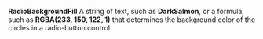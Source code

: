 **RadioBackgroundFill** A string of text, such as **DarkSalmon**, or a formula, such as **RGBA(233, 150, 122, 1)** that determines the background color of the circles in a radio-button control.

